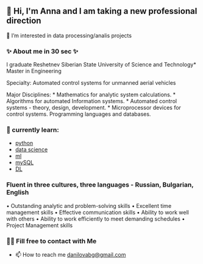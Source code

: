 ## 👋 Hi, I'm Anna and I am taking a new professional direction

👀 I’m interested in data processing/analis projects

### ✨ About me in 30 sec ✨ </center>

   I graduate Reshetnev Siberian State University of Science and Technology*
    Master in Engineering

   Specialty: 
    Automated control systems for unmanned aerial vehicles

   Major Disciplines: 
    * Mathematics for analytic system calculations. 
    * Algorithms for automated Information systems. 
    * Automated control systems - theory, design, development. 
    * Microprocessor devices for control systems. Programming languages and databases.

### 🌱 currently learn:

   * [python](https://softuni.bg/) 
   * [data science](https://skillfactory.ru/) 
   * [ml](https://skillfactory.ru/)  
   * [mySQL](https://softuni.bg/) 
   * [DL](https://mipt.ru/science/labs/innovation/projects/deep_learning_school)


### Fluent in three cultures, three languages - Russian, Bulgarian, English

   • Outstanding analytic and problem-solving skills
   • Excellent time management skills
   • Effective communication skills
   • Ability to work well with others
   • Ability to work efficiently to meet demanding schedules
   • Project Management skills

### 🙌🏻 Fill free to contact with Me

* 📫 How to reach me danilovabg@gmail.com


